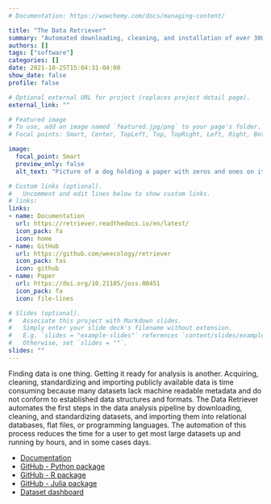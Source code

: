 ```yaml
---
# Documentation: https://wowchemy.com/docs/managing-content/

title: "The Data Retriever"
summary: "Automated downloading, cleaning, and installation of over 300 datasets from Python, R, Julia, and the command line"
authors: []
tags: ["software"]
categories: []
date: 2021-10-25T15:04:31-04:00
show_date: false
profile: false

# Optional external URL for project (replaces project detail page).
external_link: ""

# Featured image
# To use, add an image named `featured.jpg/png` to your page's folder.
# Focal points: Smart, Center, TopLeft, Top, TopRight, Left, Right, BottomLeft, Bottom, BottomRight.

image:
  focal_point: Smart
  preview_only: false
  alt_text: "Picture of a dog holding a paper with zeros and ones on it"

# Custom links (optional).
#   Uncomment and edit lines below to show custom links.
# links:
links:
- name: Documentation
  url: https://retriever.readthedocs.io/en/latest/
  icon_pack: fa
  icon: home
- name: GitHub
  url: https://github.com/weecology/retriever
  icon_pack: fas
  icon: github
- name: Paper
  url: https://doi.org/10.21105/joss.00451
  icon_pack: fa
  icon: file-lines

# Slides (optional).
#   Associate this project with Markdown slides.
#   Simply enter your slide deck's filename without extension.
#   E.g. `slides = "example-slides"` references `content/slides/example-slides.md`.
#   Otherwise, set `slides = ""`.
slides: ""
---
```


Finding data is one thing. Getting it ready for analysis is another. Acquiring,
cleaning, standardizing and importing publicly available data is time consuming
because many datasets lack machine readable metadata and do not conform to
established data structures and formats. The Data Retriever automates the first
steps in the data analysis pipeline by downloading, cleaning, and standardizing
datasets, and importing them into relational databases, flat files, or
programming languages. The automation of this process reduces the time for a
user to get most large datasets up and running by hours, and in some cases days.

- [Documentation](https://retriever.readthedocs.io/en/latest/)
- [GitHub - Python package](https://github.com/weecology/retriever)
- [GitHub - R package](https://github.com/ropensci/rdataretriever)
- [GitHub - Julia package](https://github.com/weecology/Retriever.jl)
- [Dataset dashboard](https://github.com/weecology/retrieverdash)

